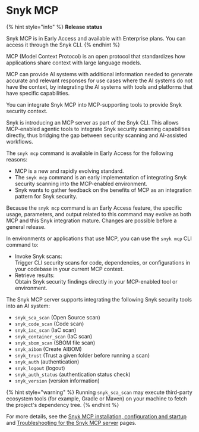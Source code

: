 # Snyk MCP

{% hint style="info" %}
**Release status**&#x20;

Snyk MCP is in Early Access and available with Enterprise plans. You can access it through the Snyk CLI.
{% endhint %}

MCP (Model Context Protocol) is an open protocol that standardizes how applications share context with large language models.

MCP can provide AI systems with additional information needed to generate accurate and relevant responses for use cases where the AI systems do not have the context, by integrating the AI systems with tools and platforms that have specific capabilities.&#x20;

You can integrate Snyk MCP into MCP-supporting tools to provide Snyk security context.

Snyk is introducing an MCP server as part of the Snyk CLI. This allows MCP-enabled agentic tools to integrate Snyk security scanning capabilities directly, thus bridging the gap between security scanning and AI-assisted workflows.

The `snyk mcp` command is available in Early Access for the following reasons:

* MCP is a new and rapidly evolving standard.
* The `snyk mcp` command is an early implementation of integrating Snyk security scanning into the MCP-enabled environment.
* Snyk wants to gather feedback on the benefits of MCP as an integration pattern for Snyk security.

Because the `snyk mcp` command is an Early Access feature, the specific usage, parameters, and output related to this command may evolve as both MCP and this Snyk integration mature. Changes are possible before a general release.

In environments or applications that use MCP, you can use the `snyk mcp` CLI command to:

* Invoke Snyk scans:\
  Trigger CLI security scans for code, dependencies, or configurations in your codebase in your current MCP context.
* Retrieve results:\
  Obtain Snyk security findings directly in your MCP-enabled tool or environment.

&#x20;The Snyk MCP server supports integrating the following Snyk security tools into an AI system:

* `snyk_sca_scan` (Open Source scan)
* `snyk_code_scan` (Code scan)
* `snyk_iac_scan` (IaC scan)
* `snyk_container_scan` (IaC scan)
* `snyk_sbom_scan` (SBOM file scan)
* `snyk_aibom` (Create AIBOM)
* `snyk_trust` (Trust a given folder before running a scan)
* `snyk_auth` (authentication)
* `snyk_logout` (logout)
* `snyk_auth_status` (authentication status check)
* `snyk_version` (version information)

{% hint style="warning" %}
Running `snyk_sca_scan` may execute third-party ecosystem tools (for example, Gradle or Maven) on your machine to fetch the project's dependency tree.
{% endhint %}

For more details, see the [Snyk MCP installation, configuration and startup](snyk-mcp-installation-configuration-and-startup.md) and [Troubleshooting for the Snyk MCP server](../../../../snyk-cli/developer-guardrails-for-agentic-workflows/snyk-mcp-experimental/troubleshooting-for-the-snyk-mcp-server.md) pages.
